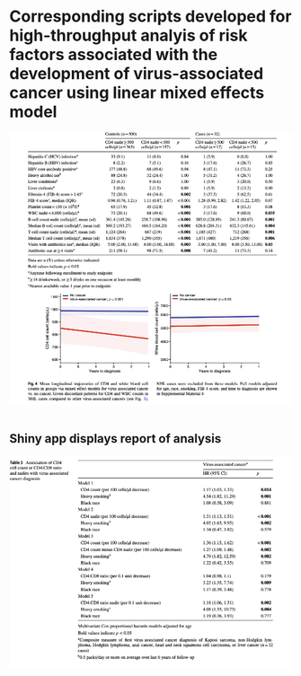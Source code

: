# Corresponding scripts developed for high-throughput analyis of risk factors associated with the development of virus-associated cancer using linear mixed effects model




<td><img src='assets/MM_image1.png' align='center' style='width: 700px;'></td> 
<br/><br/>

## Shiny app displays report of analysis
<td><img src='assets/MM_image2.png' align='center' style='width: 700px;'></td> 
<br/><br/>